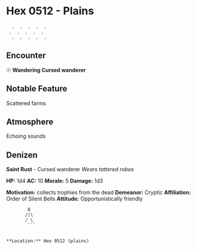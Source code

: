 # Hex 0512 - Plains
```
  .  .  .  .  .
 .  .  .  .  .
  .  .  .  .  .
```

## Encounter

☉ **Wandering Cursed wanderer**

## Notable Feature

Scattered farms

## Atmosphere

Echoing sounds

## Denizen

**Saint Rust** - Cursed wanderer
*Wears tattered robes*

**HP:** 1d4 **AC:** 10 **Morale:** 5
**Damage:** 1d3

**Motivation:** collects trophies from the dead
**Demeanor:** Cryptic
**Affiliation:** Order of Silent Bells
**Attitude:** Opportunistically friendly

```
        O
       /|\
       / \
        ```


**Location:** Hex 0512 (plains)

